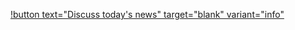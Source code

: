 [!button text="Discuss today's news" target="blank" variant="info"](https://github.com/CommandPost/FCPCafe/discussions)